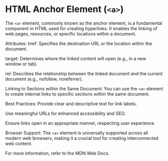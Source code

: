 # HTML Anchor Element (`<a>`)

The `<a>` element, commonly known as the anchor element, is a fundamental component in HTML used for creating hyperlinks. It enables the linking of web pages, resources, or specific locations within a document.

Attributes:
href: Specifies the destination URL or the location within the document.

target: Determines where the linked content will open (e.g., in a new window or tab).

rel: Describes the relationship between the linked document and the current document (e.g., nofollow, noreferrer).

Linking to Sections within the Same Document:
You can use the `<a>` element to create internal links to specific sections within the same document.

Best Practices:
Provide clear and descriptive text for link labels.

Use meaningful URLs for enhanced accessibility and SEO.

Ensure links open in an appropriate manner, respecting user experience.

Browser Support:
The `<a>` element is universally supported across all modern web browsers, making it a crucial tool for creating interconnected web content.

For more information, refer to the MDN Web Docs.
